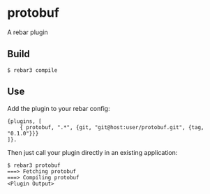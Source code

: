 protobuf
=====

A rebar plugin

Build
-----

    $ rebar3 compile

Use
---

Add the plugin to your rebar config:

    {plugins, [
        { protobuf, ".*", {git, "git@host:user/protobuf.git", {tag, "0.1.0"}}}
    ]}.

Then just call your plugin directly in an existing application:


    $ rebar3 protobuf
    ===> Fetching protobuf
    ===> Compiling protobuf
    <Plugin Output>
